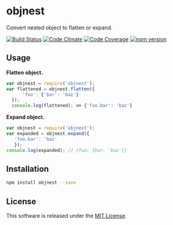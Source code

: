 objnest
=====

Convert nested object to flatten or expand.

<!-- Badge start -->

[![Build Status][my_travis_badge_url]][my_travis_url]
[![Code Climate][my_codeclimate_badge_url]][my_codeclimate_url]
[![Code Coverage][my_codeclimate_coverage_badge_url]][my_codeclimate_url]
[![npm version][my_npm_budge_url]][my_npm_url]

Usage
-----

**Flatten object.**
```javascript
var objnest = require('objnest');
var flattened = objnest.flatten({
      'foo': {'bar': 'baz'}
  });
  console.log(flattened); => {'foo.bar': 'baz'}
```

**Expand object.**
```javascript
var objnest = require('objnest');
var expanded = objnest.expand({
   'foo.bar': 'baz'
   });
console.log(expanded); // {foo: {bar: 'baz'}}
```


Installation
-----

```bash
npm install objnest --save
```


License
-------
This software is released under the [MIT License][my_license_url].



<!-- Links start -->

[nodejs_url]: http://nodejs.org/
[npm_url]: https://www.npmjs.com/
[nvm_url]: https://github.com/creationix/nvm
[bitdeli_url]: https://bitdeli.com/free
[my_bitdeli_badge_url]: https://d2weczhvl823v0.cloudfront.net/okunishinishi/node-objnest/trend.png
[my_repo_url]: https://github.com/okunishinishi/node-objnest
[my_travis_url]: http://travis-ci.org/okunishinishi/node-objnest
[my_travis_badge_url]: http://img.shields.io/travis/okunishinishi/node-objnest.svg?style=flat
[my_license_url]: https://github.com/okunishinishi/node-objnest/blob/master/LICENSE
[my_codeclimate_url]: http://codeclimate.com/github/okunishinishi/node-objnest
[my_codeclimate_badge_url]: http://img.shields.io/codeclimate/github/okunishinishi/node-objnest.svg?style=flat
[my_codeclimate_coverage_badge_url]: http://img.shields.io/codeclimate/coverage/github/okunishinishi/node-objnest.svg?style=flat
[my_apiguide_url]: http://okunishinishi.github.io/node-objnest/apiguide
[my_lib_apiguide_url]: http://okunishinishi.github.io/node-objnest/apiguide/module-objnest_lib.html
[my_coverage_url]: http://okunishinishi.github.io/node-objnest/coverage/lcov-report
[my_coverage_report_url]: http://okunishinishi.github.io/node-objnest/coverage/lcov-report/
[my_gratipay_url]: https://gratipay.com/okunishinishi/
[my_gratipay_budge_url]: http://img.shields.io/gratipay/okunishinishi.svg?style=flat
[my_npm_url]: http://www.npmjs.org/package/objnest
[my_npm_budge_url]: http://img.shields.io/npm/v/objnest.svg?style=flat
[my_tag_url]: http://github.com/okunishinishi/node-objnest/releases/tag/
[my_tag_badge_url]: http://img.shields.io/github/tag/okunishinishi/node-objnest.svg?style=flat

<!-- Links end -->
